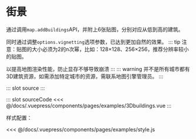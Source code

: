 # 街景

通过调用`map.addBuildings`API，并附上6张贴图，分别对应从低到高的建筑。

同时通过调整`options.vignetting`选项参数，已达到更加自然的效果。
::: tip
注意：贴图的大小必须为2的n次幂，比如：128×128、256×256，推荐分辨率较小的贴图。

以提高地图渲染性能，防止显存不够导致崩溃
:::
::: warning
并不是所有城市都有3D建筑资源，如需添加特定城市的资源，需联系地图引擎管理员。
:::


<demo-block>
::: slot source
<pages-examples-3Dbuildings></pages-examples-3Dbuildings>
:::

::: slot sourceCode
<<< @/docs/.vuepress/components/pages/examples/3Dbuildings.vue
:::

</demo-block>

样式配置：

<<< @/docs/.vuepress/components/pages/examples/style.js